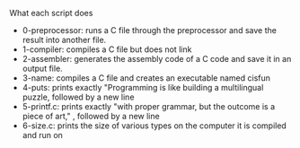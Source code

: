 What each script does

- 0-preprocessor: runs a C file through the preprocessor and save the result into another file.
- 1-compiler: compiles a C file but does not link
- 2-assembler: generates the assembly code of a C code and save it in an output file.
- 3-name: compiles a C file and creates an executable named cisfun
- 4-puts: prints exactly "Programming is like building a multilingual puzzle, followed by a new line
- 5-printf.c: prints exactly "with proper grammar, but the outcome is a piece of art," , followed by a new line
- 6-size.c: prints the size of various types on the computer it is compiled and run on
